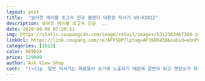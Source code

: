 ```yaml
---
layout: post 
title:  "보아르 에이블 초고속 진공 블렌더 대용량 믹서기 VO-KI012" 
description: 보아르 에이블 초고속 진공  ..
date: 2020-08-08 07:20:51 
img: https://static.coupangcdn.com/image/retail/images/5312163467384-1aa2febe-fd84-4a3e-a017-752518e5c776.jpg 
linkUrl: https://link.coupang.com/re/AFFSDP?lptag=AF3600438&subid=ahnPublicAsk&pageKey=1551288376&itemId=2654312249&vendorItemId=70645118236&traceid=V0-113-0113e76d2a83a8c2 
categories: [1013] 
color: 9E9D24 
price: 129000 
author: Ask View Shop 
cont:  "(⭐️tip  일반 믹서기는 재료들이 공기에 노출되기 때문에 갈변이 되고 영양소가 파괴되기 쉬운데 진공블렌더 같은 경우는 공기에 노출되는 것을 막아주기 때문에 갈변이 되지 않고 영양소 손실 없이 마실 수 있어서 좋다고 해요.<br/>)<br/>(갈변이나 층분리가 안생김!!!)!<br/>(사진 속 주스는 각도나 밝기때문에 색깔이 조금 다르게나온겁니당!)<br/>1.<br/>공기제로 영양소 그대로 디자인 이쁘고 안심하고 사용가능한 환경호르몬 걱정없는 대용량 트라이탄용기에 풀스테인레스 칼날<br/>2.<br/> 산화방지.<br/> 영양보존까지 겸비한 30,000RPM 초고속 파워모터<br/>3.<br/>쉽고 간편한 스마트터치패널 그리고 너무편한 자동세척 기능까지<br/>4.<br/>가성비 가심비까지 좋은데 안심설계까지 좋은게 너무 많아 더이상 긴말이 필요없는 제품<br/>갈수 잇는 성능이 요러개라 과일갈아서 엄청 해먹을거 같아요 ㅎㅎ<br/>고장 안나고 오랫동안 사용할수 있으면 좋겟어요^^<br/>과일넣고 얼음넣고 갈아서 스무디 만들어먹었는데 넘넘 맛있었어용ㅠㅠ갈아놓은거 사십분정도 후에 가만히 두고 확인했는데도 층분리도 안되고 똑같이 맛있었어용!!<br/>그래서 보자마자 바로 내눈을 사로 잡은 보아르 에이블 초고속 진공 블렌더 대용량 믹서기  싹다 갈아드려요<br/>그리고 늘 사용하고나면 믹서기 씻는게 일이 였는데<br/>그리고 부모님들이와도 용량이 크다보니 무리없이 한번에 갈아서 사용할수 있어요 ㅎㅎ<br/>그리고 이건 다이얼식이 아닌 스마트식으로 터치 한번으로 사용가능해요<br/>그전에 알았으면 편하게 사용했었을텐데 ㅠㅠ... <br/><br/>도움 꾸욱 한번 눌러주시면 감사하겠습니당>.<br/><<br/>디자인도 기능도 예쁘고 좋은 상품으로 구매해봤어요!<br/>또한 얼음이랑같이 갈아도 얼음 완전 잘갈림!!!ㅎㅎㅎ<br/>런칭축하드리며 앞으로 더욱더 번창하시길 바랍니다.<br/><br/>목넘김도 부드럽고 좋아요 ㅎㅎㅎ<br/>믹서기 기능도 여러가지고 정해진 시간동안 스스로 갈다가 멈추고 갈다가 멈추고 자동시스템도 있구, 세척기능도 있어서 편리하더라구요!<br/>믹서기는 있지만 초고속 믹서기는 가격이 비싸서  눈으로만 맛을 느끼는 걸로 몇번이나 만족을 해야했던 심정 아시는 분은 아실거예요.<br/><br/>빠른 배송은 언제나 행복하네요<br/>선물하기도 좋을것같은 아이템이네용!!<br/>세척기능이 따로잇어 세척을 눌르고 있으면 칼날 잇는데도 세척이되서<br/>소음은 동영상으로 보여드리고싶은데 동영상 첨부는 안되서 말씀으로 드리자면 개인적으로는 그냥 평균 믹서기 돌리는 소음이라고 생각해용! (믹서기 쓰려면 어느정도 소음은 감수해야된다고 생각합니당 ㅠㅠ)<br/>식구들 다같이 너무 잘 애용하고있습니당 >.<br/><<br/>씹어 먹을일이 없음!!!!!<br/>아무래도 진공블렌드의 기능이 좋은걸로 유명해서ㅎㅎ<br/>아무래도 칼날이 불리가 안되서 늘 그부분 닦다가 손이 다쳣거든요ㅠㅠㅠ... <br/><br/>아침에 간단하게 남편이랑 과일갈아먹는데도 시원하게 잘갈리니<br/>애매하게 남은 과일이나 안좋아하는 건강한 야채나 영양제들 함께 넣어서 갈아서 먹으니 영양도 챙기고 맛도 챙겨서<br/>왜 이제야 이제품을 알았는지 참 아쉬워요... <br/>.<br/><br/>이번에 친구소개로 구매하게된 보아르 진공렌더는 시원시원하게 잘 갈려요 ㅎㅎㅎ<br/>이벤트에 당첨되어서 코로나19로 지친 우리가족들에게 살아있는 비타민을 팍팍 줄 수 있도록 도와주세요.<br/><br/>이제품은 그런게 없어서 마음에 쏙♡<br/>일단 여기저기 식구들 친구들에게 소문냈어요.<br/><br/>전에 사용하던 믹서기가 사용중 고장이 나는바람에 구매하게 됬어요<br/>전에 사용햇던제품은 갈아도 건더기 같은게 많이 남아있엇는데<br/>제 리뷰가 도움이 조금이라도 되셨다면<br/>종류가 너무 많아서 여러가지 다 검색해보구<br/>중요한건!!! 진공기능도 있어 산화현상방지되고 신선함이 유지되는듯??<br/>진공블렌딩으로 해야 층분리안되구 잘 섞여있는 모습을 볼수있습니당!!!!알아서 정해진시간동안 자동으로 진공기능 해준 후 자동으로 갈아줍니다!<br/>집에 h있는데 세척 귀찮아서 겨울에 생강청 만들때만 쓰고 있는 불편함을 가지고 있는 저로서는 보아르 에이블 초고속 진공 블렌더 대용량 믹서기가 딱! 이더라구요.<br/><br/>칼날도 6중날이인데 6중이라 재료를 갈때 섬세하게 갈아주나봄<br/>쿠팡에서  내눈을 한눈에 사로잡은 초고속 믹서기<br/>편하더라구요<br/>평소에 홈베이킹을 잘하는데 영양듬뿍한 건강한 쥬스 한잔하고 먹으면 한끼식사로 손색이 없을듯 싶어요.<br/><br/>" 
---
```

